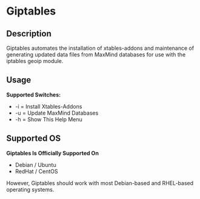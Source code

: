 Giptables
=========

Description
-----------
Giptables automates the installation of xtables-addons and maintenance of generating updated data files from MaxMind databases for use with the iptables geoip module.

Usage
-----
**Supported Switches:**

* -i = Install Xtables-Addons
* -u = Update MaxMind Databases
* -h = Show This Help Menu

Supported OS
------------
**Giptables Is Officially Supported On**

* Debian / Ubuntu
* RedHat / CentOS

However, Giptables should work with most Debian-based and RHEL-based operating systems.
